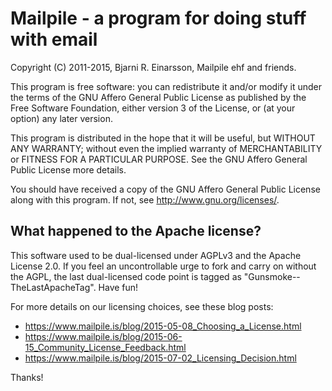 # Mailpile - a program for doing stuff with email

Copyright (C) 2011-2015, Bjarni R. Einarsson, Mailpile ehf and friends.

This program is free software: you can redistribute it and/or modify it
under the terms of the GNU Affero General Public License as published by
the Free Software Foundation, either version 3 of the License, or (at
your option) any later version.

This program is distributed in the hope that it will be useful, but
WITHOUT ANY WARRANTY; without even the implied warranty of
MERCHANTABILITY or FITNESS FOR A PARTICULAR PURPOSE.  See the GNU Affero
General Public License more details.

You should have received a copy of the GNU Affero General Public License
along with this program. If not, see <http://www.gnu.org/licenses/>.


## What happened to the Apache license?

This software used to be dual-licensed under AGPLv3 and the Apache
License 2.0. If you feel an uncontrollable urge to fork and carry on
without the AGPL, the last dual-licensed code point is tagged as
"Gunsmoke--TheLastApacheTag".  Have fun!

For more details on our licensing choices, see these blog posts:

* <https://www.mailpile.is/blog/2015-05-08_Choosing_a_License.html>
* <https://www.mailpile.is/blog/2015-06-15_Community_License_Feedback.html> 
* <https://www.mailpile.is/blog/2015-07-02_Licensing_Decision.html>

Thanks!
